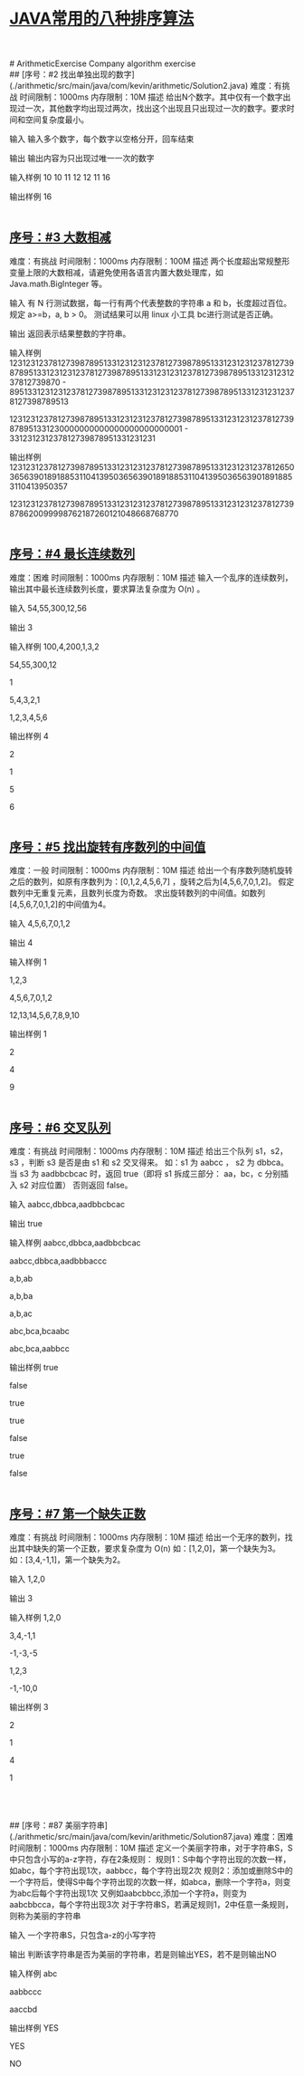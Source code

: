 # [JAVA常用的八种排序算法](./arithmetic/src/main/java/com/kevin/arithmetic/sort/README.md)
<br/>
<br/>
# ArithmeticExercise
Company algorithm exercise
<br/>
## [序号：#2 找出单独出现的数字](./arithmetic/src/main/java/com/kevin/arithmetic/Solution2.java)
难度：有挑战  时间限制：1000ms  内存限制：10M
描述
给出N个数字。其中仅有一个数字出现过一次，其他数字均出现过两次，找出这个出现且只出现过一次的数字。要求时间和空间复杂度最小。

输入
输入多个数字，每个数字以空格分开，回车结束

输出
输出内容为只出现过唯一一次的数字

输入样例
10 10 11 12 12 11 16

输出样例
16
<br/>
<br/>
## [序号：#3 大数相减](./arithmetic/src/main/java/com/kevin/arithmetic/Solution3.java)
难度：有挑战  时间限制：1000ms  内存限制：100M
描述
两个长度超出常规整形变量上限的大数相减，请避免使用各语言内置大数处理库，如 Java.math.BigInteger 等。

输入
有 N 行测试数据，每一行有两个代表整数的字符串 a 和 b，长度超过百位。规定 a>=b，a, b > 0。
测试结果可以用 linux 小工具 bc进行测试是否正确。

输出
返回表示结果整数的字符串。

输入样例
1231231237812739878951331231231237812739878951331231231237812739878951331231231237812739878951331231231237812739878951331231231237812739870 - 89513312312312378127398789513312312312378127398789513312312312378127398789513

1231231237812739878951331231231237812739878951331231231237812739878951331230000000000000000000000001 - 331231231237812739878951331231231

输出样例
1231231237812739878951331231231237812739878951331231231237812650365639018918853110413950365639018918853110413950365639018918853110413950357

1231231237812739878951331231231237812739878951331231231237812739878620099998762187260121048668768770
<br/>
<br/>
## [序号：#4 最长连续数列](./arithmetic/src/main/java/com/kevin/arithmetic/Solution4.java)
难度：困难  时间限制：1000ms  内存限制：10M
描述
输入一个乱序的连续数列，输出其中最长连续数列长度，要求算法复杂度为  O(n)  。

输入
54,55,300,12,56

输出
3

输入样例
100,4,200,1,3,2

54,55,300,12

1

5,4,3,2,1

1,2,3,4,5,6

输出样例
4

2

1

5

6
<br/>
<br/>
## [序号：#5 找出旋转有序数列的中间值](./arithmetic/src/main/java/com/kevin/arithmetic/Solution5.java)
难度：一般  时间限制：1000ms  内存限制：10M
描述
给出一个有序数列随机旋转之后的数列，如原有序数列为：[0,1,2,4,5,6,7] ，旋转之后为[4,5,6,7,0,1,2]。
假定数列中无重复元素，且数列长度为奇数。
求出旋转数列的中间值。如数列[4,5,6,7,0,1,2]的中间值为4。

输入
4,5,6,7,0,1,2

输出
4

输入样例
1

1,2,3

4,5,6,7,0,1,2

12,13,14,5,6,7,8,9,10

输出样例
1

2

4

9
<br/>
<br/>
## [序号：#6 交叉队列](./arithmetic/src/main/java/com/kevin/arithmetic/Solution6.java)
难度：有挑战  时间限制：1000ms  内存限制：10M
描述
给出三个队列 s1，s2，s3 ，判断 s3 是否是由 s1 和 s2 交叉得来。
如：s1 为 aabcc ， s2 为 dbbca。
当 s3 为 aadbbcbcac 时，返回 true（即将 s1 拆成三部分： aa，bc，c 分别插入 s2 对应位置）
否则返回 false。

输入
aabcc,dbbca,aadbbcbcac

输出
true

输入样例
aabcc,dbbca,aadbbcbcac

aabcc,dbbca,aadbbbaccc

a,b,ab

a,b,ba

a,b,ac

abc,bca,bcaabc

abc,bca,aabbcc

输出样例
true

false

true

true

false

true

false
<br/>
<br/>
## [序号：#7 第一个缺失正数](./arithmetic/src/main/java/com/kevin/arithmetic/Solution7.java)
难度：有挑战  时间限制：1000ms  内存限制：10M
描述
给出一个无序的数列，找出其中缺失的第一个正数，要求复杂度为 O(n)
如：[1,2,0]，第一个缺失为3。
如：[3,4,-1,1]，第一个缺失为2。

输入
1,2,0

输出
3

输入样例
1,2,0

3,4,-1,1

-1,-3,-5

1,2,3

-1,-10,0

输出样例
3

2

1

4

1
<br/>
<br/>

<br/>
<br/>
## [序号：#87 美丽字符串](./arithmetic/src/main/java/com/kevin/arithmetic/Solution87.java)
难度：困难  时间限制：1000ms  内存限制：10M
描述
定义一个美丽字符串，对于字符串S，S中只包含小写的a-z字符，存在2条规则：
规则1：S中每个字符出现的次数一样，如abc，每个字符出现1次，aabbcc，每个字符出现2次
规则2：添加或删除S中的一个字符后，使得S中每个字符出现的次数一样，如abca，删除一个字符a，则变为abc后每个字符出现1次
             又例如aabcbbcc,添加一个字符a，则变为aabcbbcca，每个字符出现3次
对于字符串S，若满足规则1，2中任意一条规则，则称为美丽的字符串

输入
一个字符串S，只包含a-z的小写字符

输出
判断该字符串是否为美丽的字符串，若是则输出YES，若不是则输出NO

输入样例
abc

aabbccc

aaccbd

输出样例
YES

YES

NO